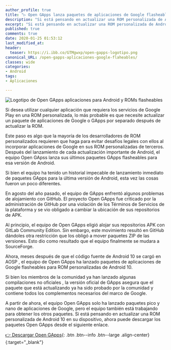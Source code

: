 ```yaml
---
author_profile: true
title: "▷ Open GApps lanza paquetes de aplicaciones de Google flasheables para ROM personalizadas de Android 10"
description: "Si está pensando en actualizar una ROM personalizada de Android 10 en su dispositivo ahora es posible usando las aplicaciones de Google de Open GApps."
excerpt: "Si está pensando en actualizar una ROM personalizada de Android 10 en su dispositivo ahora es posible usando las aplicaciones de Google de Open GApps."
published: true
comments: true
date: 2020-01-25 01:53:12
last_modified_at: 
header:
  teaser: https://i.ibb.co/GTMgwxp/open-gapps-logotipo.png
canonical_URL: /open-gapps-aplicaciones-google-flaheables/
classes: wide
categories:
- Android
tags:
- Aplicaciones

---
```


![](https://i.ibb.co/GTMgwxp/open-gapps-logotipo.png "Logotipo de Open GApps aplicaciones para Android y ROMs flasheables")

Si desea utilizar cualquier aplicación que requiera los servicios de Google Play en una ROM personalizada, lo más probable es que necesite actualizar un paquete de aplicaciones de Google o GApps por separado después de actualizar la ROM.

Este paso es algo que la mayoría de los desarrolladores de ROM personalizados requieren que haga para evitar desafíos legales con ellos al incorporar aplicaciones de Google en sus ROM personalizadas de terceros. Después del lanzamiento de cada actualización importante de Android, el equipo Open GApss lanza sus últimos paquetes GApps flasheables para esa versión de Android.

Si bien el equipo ha tenido un historial impecable de lanzamiento inmediato de paquetes GApps para la última versión de Android, esta vez las cosas fueron un poco diferentes.

En agosto del año pasado, el equipo de GApps enfrentó algunos problemas de alojamiento con GitHub. El proyecto Open GApps fue criticado por la administración de GitHub por una violación de los Términos de Servicios de la plataforma y se vio obligado a cambiar la ubicación de sus repositorios de APK.

Al principio, el equipo de Open GApps eligió alojar sus repositorios APK con GitLab Community Edition. Sin embargo, este movimiento resultó en GitHub dándoles otra restricción que los obligó a mover paquetes ZIP de las versiones. Esto dio como resultado que el equipo finalmente se mudara a SourceForge.

Ahora, meses después de que el código fuente de Android 10 se cargó en AOSP , el equipo de Open GApps ha lanzado paquetes de aplicaciones de Google flasheables para ROM personalizadas de Android 10.

Si bien los miembros de la comunidad ya han lanzado algunas compilaciones no oficiales , la versión oficial de GApps asegura que el paquete que está actualizando ya ha sido probado por la comunidad y contiene todos los complementos necesarios del marco de Google.

A partir de ahora, el equipo Open GApps solo ha lanzado paquetes pico y nano de aplicaciones de Google, pero el equipo también está trabajando para obtener los otros paquetes. Si está pensando en actualizar una ROM personalizada de Android 10 en su dispositivo, ahora puede descargar los paquetes Open GApps desde el siguiente enlace.

[👉 Descargar Open GApps](https://opengapps.org/){: .btn .btn--info .btn--large .align-center}{:target="_blank"}
